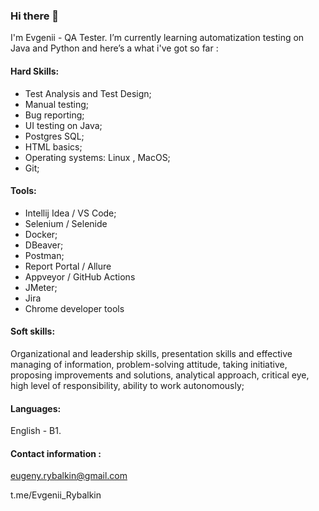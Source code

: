 ### Hi there 👋

<!--
**Evgenii083/Evgenii083** is a ✨ _special_ ✨ repository because its `README.md` (this file) appears on your GitHub profile.
-->

I'm Evgenii - QA Tester. I’m currently learning automatization testing on Java and Python and here’s a what i've got so far :

#### Hard Skills: 
- Test Analysis and Test Design; 
- Manual testing;
- Bug reporting;
- UI testing on Java; 
- Postgres SQL; 
- HTML basics; 
- Operating systems: Linux , MacOS; 
- Git;

#### Tools:  
- Intellij Idea / VS Code;
- Selenium / Selenide
- Docker;
- DBeaver;
- Postman;
- Report Portal / Allure
- Appveyor / GitHub Actions
- JMeter;
- Jira
- Chrome developer tools


#### Soft skills: 
Organizational and leadership skills, presentation skills and effective managing of information, problem-solving attitude, taking initiative, proposing improvements and solutions, analytical approach, critical eye, high level of responsibility, ability to work autonomously;

#### Languages: 
English - B1.

#### Contact information : 

eugeny.rybalkin@gmail.com

t.me/Evgenii_Rybalkin
